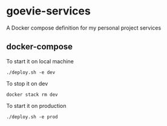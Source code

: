 # goevie-services

A Docker compose definition for my personal project services

## docker-compose

To start it on local machine

```
./deploy.sh -e dev
```

To stop it on dev

```
docker stack rm dev
```

To start it on production

```
./deploy.sh -e prod
```
